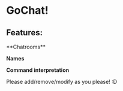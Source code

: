 <h1>GoChat!</h1>
<h2>Features:</h2>
**Chatrooms**

**Names**

**Command interpretation**

Please add/remove/modify as you please! :D